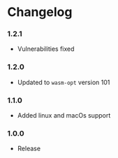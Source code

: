 # Changelog

### 1.2.1

- Vulnerabilities fixed

### 1.2.0

- Updated to `wasm-opt` version 101

### 1.1.0
- Added linux and macOs support

### 1.0.0
- Release
